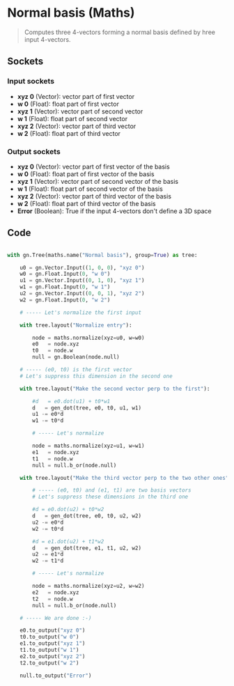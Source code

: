 # Normal basis (Maths)

> Computes three 4-vectors forming a normal basis defined by hree input 4-vectors.

## Sockets

### Input sockets

- **xyz 0** (Vector): vector part of first vector
- **w 0** (Float): float part of first vector
- **xyz 1** (Vector): vector part of second vector
- **w 1** (Float): float part of second vector
- **xyz 2** (Vector): vector part of third vector
- **w 2** (Float): float part of third vector

### Output sockets

- **xyz 0** (Vector): vector part of first vector of the basis
- **w 0** (Float): float part of first vector of the basis
- **xyz 1** (Vector): vector part of second vector of the basis
- **w 1** (Float): float part of second vector of the basis
- **xyz 2** (Vector): vector part of third vector of the basis
- **w 2** (Float): float part of third vector of the basis
- **Error** (Boolean): True if the input 4-vectors don't define a 3D space

## Code

``` python

with gn.Tree(maths.name("Normal basis"), group=True) as tree:

    u0 = gn.Vector.Input((1, 0, 0), "xyz 0")
    w0 = gn.Float.Input(0, "w 0")
    u1 = gn.Vector.Input((0, 1, 0), "xyz 1")
    w1 = gn.Float.Input(0, "w 1")
    u2 = gn.Vector.Input((0, 0, 1), "xyz 2")
    w2 = gn.Float.Input(0, "w 2")

    # ----- Let's normalize the first input

    with tree.layout("Normalize entry"):

        node = maths.normalize(xyz=u0, w=w0)
        e0   = node.xyz
        t0   = node.w
        null = gn.Boolean(node.null)

    # ----- (e0, t0) is the first vector
    # Let's suppress this dimension in the second one

    with tree.layout("Make the second vector perp to the first"):

        #d   = e0.dot(u1) + t0*w1
        d   = gen_dot(tree, e0, t0, u1, w1)
        u1 -= e0*d
        w1 -= t0*d

        # ----- Let's normalize

        node = maths.normalize(xyz=u1, w=w1)
        e1   = node.xyz
        t1   = node.w
        null = null.b_or(node.null)

    with tree.layout("Make the third vector perp to the two other ones"):

        # ----- (e0, t0) and (e1, t1) are two basis vectors
        # Let's suppress these dimensions in the third one

        #d = e0.dot(u2) + t0*w2
        d   = gen_dot(tree, e0, t0, u2, w2)
        u2 -= e0*d
        w2 -= t0*d

        #d = e1.dot(u2) + t1*w2
        d   = gen_dot(tree, e1, t1, u2, w2)
        u2 -= e1*d
        w2 -= t1*d

        # ----- Let's normalize

        node = maths.normalize(xyz=u2, w=w2)
        e2   = node.xyz
        t2   = node.w
        null = null.b_or(node.null)

    # ----- We are done :-)

    e0.to_output("xyz 0")
    t0.to_output("w 0")
    e1.to_output("xyz 1")
    t1.to_output("w 1")
    e2.to_output("xyz 2")
    t2.to_output("w 2")

    null.to_output("Error")
        
```
   
   
